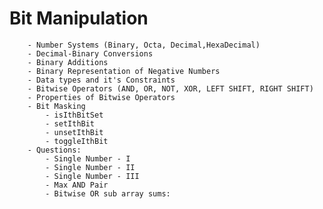 # Bit Manipulation

        - Number Systems (Binary, Octa, Decimal,HexaDecimal)
        - Decimal-Binary Conversions
        - Binary Additions
        - Binary Representation of Negative Numbers
        - Data types and it's Constraints
        - Bitwise Operators (AND, OR, NOT, XOR, LEFT SHIFT, RIGHT SHIFT)
        - Properties of Bitwise Operators
        - Bit Masking
            - isIthBitSet
            - setIthBit
            - unsetIthBit
            - toggleIthBit
        - Questions:
            - Single Number - I
            - Single Number - II
            - Single Number - III
            - Max AND Pair
            - Bitwise OR sub array sums:



        



